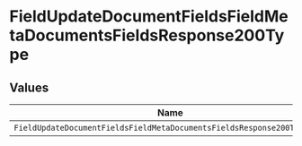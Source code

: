 # FieldUpdateDocumentFieldsFieldMetaDocumentsFieldsResponse200Type


## Values

| Name                                                                   | Value                                                                  |
| ---------------------------------------------------------------------- | ---------------------------------------------------------------------- |
| `FieldUpdateDocumentFieldsFieldMetaDocumentsFieldsResponse200TypeDate` | date                                                                   |